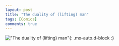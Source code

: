 ```yaml
---
layout: post
title: "The duality of (lifting) man"
tags: [Comics]
comments: true
---
```


!["The duality of (lifting) man"](/comics/13.png){: .mx-auto.d-block :}
